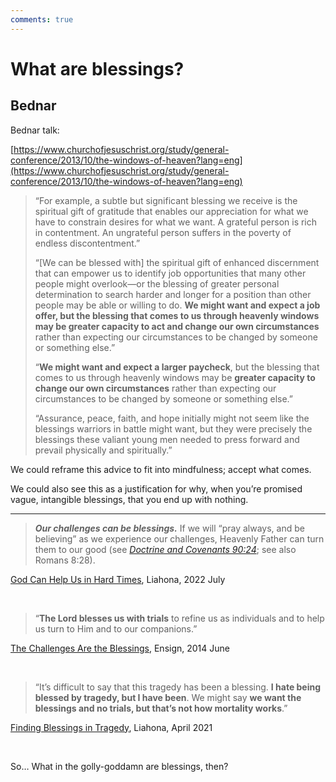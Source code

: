 ```yaml
---
comments: true
---
```

# What are blessings?

## Bednar
Bednar talk:

[https://www.churchofjesuschrist.org/study/general-conference/2013/10/the-windows-of-heaven?lang=eng](https://www.churchofjesuschrist.org/study/general-conference/2013/10/the-windows-of-heaven?lang=eng)

> “For example, a subtle but significant blessing we receive is the spiritual gift of gratitude that enables our appreciation for what we have to constrain desires for what we want. A grateful person is rich in contentment. An ungrateful person suffers in the poverty of endless discontentment.”
>
> “[We can be blessed with] the spiritual gift of enhanced discernment that can empower us to identify job opportunities that many other people might overlook—or the blessing of greater personal determination to search harder and longer for a position than other people may be able or willing to do. **We might want and expect a job offer, but the blessing that comes to us through heavenly windows may be greater capacity to act and change our own circumstances** rather than expecting our circumstances to be changed by someone or something else.”
>
> “**We might want and expect a larger paycheck**, but the blessing that comes to us through heavenly windows may be **greater capacity to change our own circumstances** rather than expecting our circumstances to be changed by someone or something else.”
>
> “Assurance, peace, faith, and hope initially might not seem like the blessings warriors in battle might want, but they were precisely the blessings these valiant young men needed to press forward and prevail physically and spiritually.”

We could reframe this advice to fit into mindfulness; accept what comes.

We could also see this as a justification for why, when you’re promised vague, intangible blessings, that you end up with nothing.

---

> _**Our challenges can be blessings.**_ If we will “pray always, and be believing” as we experience our challenges, Heavenly Father can turn them to our good (see [_Doctrine and Covenants 90:24_](https://www.churchofjesuschrist.org/study/scriptures/dc-testament/dc/90.24?lang=eng#p24); see also Romans 8:28).

[God Can Help Us in Hard Times](https://www.churchofjesuschrist.org/study/liahona/2022/03/07_god-can-help-us-in-hard-times?lang=eng), Liahona, 2022 July

&nbsp;

> “**The Lord blesses us with trials** to refine us as individuals and to help us turn to Him and to our companions.”

[The Challenges Are the Blessings](https://www.churchofjesuschrist.org/study/ensign/2014/06/the-challenges-are-the-blessings?lang=eng), Ensign, 2014 June

&nbsp;

> “It’s difficult to say that this tragedy has been a blessing. **I hate being blessed by tragedy, but I have been**. We might say **we want the blessings and no trials, but that’s not how mortality works**.”

[Finding Blessings in Tragedy](https://www.churchofjesuschrist.org/study/liahona/2021/04/united-states-and-canada-section/finding-blessings-in-tragedy?lang=eng), Liahona, April 2021

&nbsp;

So… What in the golly-goddamn are blessings, then?
